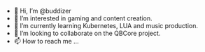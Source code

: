 - 👋 Hi, I’m @buddizer
- 👀 I’m interested in gaming and content creation.
- 🌱 I’m currently learning Kubernetes, LUA and music production.
- 💞️ I’m looking to collaborate on the QBCore project.
- 📫 How to reach me ...

<!---
buddizer/buddizer is a ✨ special ✨ repository because its `README.md` (this file) appears on your GitHub profile.
You can click the Preview link to take a look at your changes.
--->
